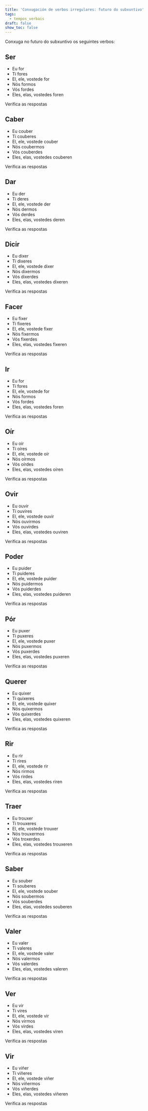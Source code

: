 ```yaml
---
title: 'Conxugación de verbos irregulares: futuro do subxuntivo'
tags:
  - tempos_verbais
draft: false
show_toc: false
---
```

Conxuga no futuro do subxuntivo os seguintes verbos:

## Ser
- Eu <e-answer>for</e-answer>
- Ti <e-answer>fores</e-answer>
- El, ele, vostede <e-answer>for</e-answer>
- Nós <e-answer>formos</e-answer>
- Vós <e-answer>fordes</e-answer>
- Eles, elas, vostedes <e-answer>foren</e-answer>

<e-validate>Verifica as respostas</e-validate>

## Caber
- Eu <e-answer>couber</e-answer>
- Ti <e-answer>couberes</e-answer>
- El, ele, vostede <e-answer>couber</e-answer>
- Nós <e-answer>coubermos</e-answer>
- Vós <e-answer>couberdes</e-answer>
- Eles, elas, vostedes <e-answer>couberen</e-answer>

<e-validate>Verifica as respostas</e-validate>

## Dar
- Eu <e-answer>der</e-answer>
- Ti <e-answer>deres</e-answer>
- El, ele, vostede <e-answer>der</e-answer>
- Nós <e-answer>dermos</e-answer>
- Vós <e-answer>derdes</e-answer>
- Eles, elas, vostedes <e-answer>deren</e-answer>

<e-validate>Verifica as respostas</e-validate>

## Dicir
- Eu <e-answer>dixer</e-answer>
- Ti <e-answer>dixeres</e-answer>
- El, ele, vostede <e-answer>dixer</e-answer>
- Nós <e-answer>dixermos</e-answer>
- Vós <e-answer>dixerdes</e-answer>
- Eles, elas, vostedes <e-answer>dixeren</e-answer>

<e-validate>Verifica as respostas</e-validate>

## Facer
- Eu <e-answer>fixer</e-answer>
- Ti <e-answer>fixeres</e-answer>
- El, ele, vostede <e-answer>fixer</e-answer>
- Nós <e-answer>fixermos</e-answer>
- Vós <e-answer>fixerdes</e-answer>
- Eles, elas, vostedes <e-answer>fixeren</e-answer>

<e-validate>Verifica as respostas</e-validate>

## Ir
- Eu <e-answer>for</e-answer>
- Ti <e-answer>fores</e-answer>
- El, ele, vostede <e-answer>for</e-answer>
- Nós <e-answer>formos</e-answer>
- Vós <e-answer>fordes</e-answer>
- Eles, elas, vostedes <e-answer>foren</e-answer>

<e-validate>Verifica as respostas</e-validate>

## Oír
- Eu <e-answer>oír</e-answer>
- Ti <e-answer>oíres</e-answer>
- El, ele, vostede <e-answer>oír</e-answer>
- Nós <e-answer>oírmos</e-answer>
- Vós <e-answer>oírdes</e-answer>
- Eles, elas, vostedes <e-answer>oíren</e-answer>

<e-validate>Verifica as respostas</e-validate>

## Ovir
- Eu <e-answer>ouvir</e-answer>
- Ti <e-answer>ouvires</e-answer>
- El, ele, vostede <e-answer>ouvir</e-answer>
- Nós <e-answer>ouvirmos</e-answer>
- Vós <e-answer>ouvirdes</e-answer>
- Eles, elas, vostedes <e-answer>ouviren</e-answer>

<e-validate>Verifica as respostas</e-validate>

## Poder
- Eu <e-answer>puider</e-answer>
- Ti <e-answer>puideres</e-answer>
- El, ele, vostede <e-answer>puider</e-answer>
- Nós <e-answer>puidermos</e-answer>
- Vós <e-answer>puiderdes</e-answer>
- Eles, elas, vostedes <e-answer>puideren</e-answer>

<e-validate>Verifica as respostas</e-validate>

## Pór
- Eu <e-answer>puxer</e-answer>
- Ti <e-answer>puxeres</e-answer>
- El, ele, vostede <e-answer>puxer</e-answer>
- Nós <e-answer>puxermos</e-answer>
- Vós <e-answer>puxerdes</e-answer>
- Eles, elas, vostedes <e-answer>puxeren</e-answer>

<e-validate>Verifica as respostas</e-validate>

## Querer
- Eu <e-answer>quixer</e-answer>
- Ti <e-answer>quixeres</e-answer>
- El, ele, vostede <e-answer>quixer</e-answer>
- Nós <e-answer>quixermos</e-answer>
- Vós <e-answer>quixerdes</e-answer>
- Eles, elas, vostedes <e-answer>quixeren</e-answer>

<e-validate>Verifica as respostas</e-validate>

## Rir
- Eu <e-answer>rir</e-answer>
- Ti <e-answer>rires</e-answer>
- El, ele, vostede <e-answer>rir</e-answer>
- Nós <e-answer>rirmos</e-answer>
- Vós <e-answer>rirdes</e-answer>
- Eles, elas, vostedes <e-answer>riren</e-answer>

<e-validate>Verifica as respostas</e-validate>

## Traer
- Eu <e-answer>trouxer</e-answer>
- Ti <e-answer>trouxeres</e-answer>
- El, ele, vostede <e-answer>trouxer</e-answer>
- Nós <e-answer>trouxermos</e-answer>
- Vós <e-answer>troxerdes</e-answer>
- Eles, elas, vostedes <e-answer>trouxeren</e-answer>

<e-validate>Verifica as respostas</e-validate>

## Saber
- Eu <e-answer>souber</e-answer>
- Ti <e-answer>souberes</e-answer>
- El, ele, vostede <e-answer>souber</e-answer>
- Nós <e-answer>soubermos</e-answer>
- Vós <e-answer>souberdes</e-answer>
- Eles, elas, vostedes <e-answer>souberen</e-answer>

<e-validate>Verifica as respostas</e-validate>

## Valer
- Eu <e-answer>valer</e-answer>
- Ti <e-answer>valeres</e-answer>
- El, ele, vostede <e-answer>valer</e-answer>
- Nós <e-answer>valermos</e-answer>
- Vós <e-answer>valerdes</e-answer>
- Eles, elas, vostedes <e-answer>valeren</e-answer>

<e-validate>Verifica as respostas</e-validate>

## Ver
- Eu <e-answer>vir</e-answer>
- Ti <e-answer>vires</e-answer>
- El, ele, vostede <e-answer>vir</e-answer>
- Nós <e-answer>virmos</e-answer>
- Vós <e-answer>virdes</e-answer>
- Eles, elas, vostedes <e-answer>viren</e-answer>

<e-validate>Verifica as respostas</e-validate>

## Vir
- Eu <e-answer>viñer</e-answer>
- Ti <e-answer>viñeres</e-answer>
- El, ele, vostede <e-answer>viñer</e-answer>
- Nós <e-answer>viñermos</e-answer>
- Vós <e-answer>viñerdes</e-answer>
- Eles, elas, vostedes <e-answer>viñeren</e-answer>

<e-validate>Verifica as respostas</e-validate>
